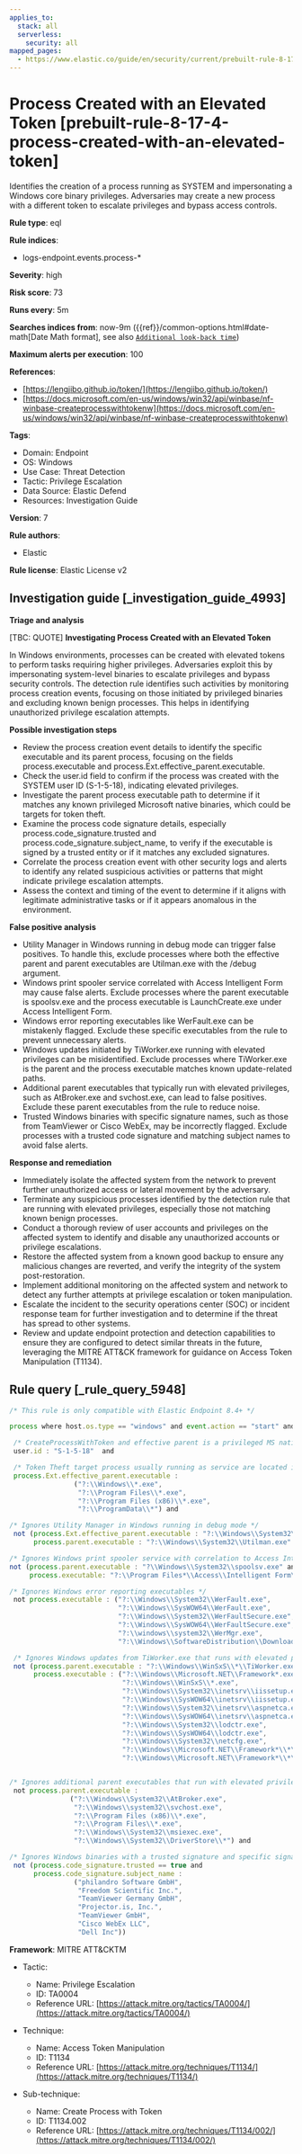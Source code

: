 ```yaml
---
applies_to:
  stack: all
  serverless:
    security: all
mapped_pages:
  - https://www.elastic.co/guide/en/security/current/prebuilt-rule-8-17-4-process-created-with-an-elevated-token.html
---
```


# Process Created with an Elevated Token [prebuilt-rule-8-17-4-process-created-with-an-elevated-token]

Identifies the creation of a process running as SYSTEM and impersonating a Windows core binary privileges. Adversaries may create a new process with a different token to escalate privileges and bypass access controls.

**Rule type**: eql

**Rule indices**:

* logs-endpoint.events.process-*

**Severity**: high

**Risk score**: 73

**Runs every**: 5m

**Searches indices from**: now-9m ({{ref}}/common-options.html#date-math[Date Math format], see also [`Additional look-back time`](docs-content://solutions/security/detect-and-alert/create-detection-rule.md#rule-schedule))

**Maximum alerts per execution**: 100

**References**:

* [https://lengjibo.github.io/token/](https://lengjibo.github.io/token/)
* [https://docs.microsoft.com/en-us/windows/win32/api/winbase/nf-winbase-createprocesswithtokenw](https://docs.microsoft.com/en-us/windows/win32/api/winbase/nf-winbase-createprocesswithtokenw)

**Tags**:

* Domain: Endpoint
* OS: Windows
* Use Case: Threat Detection
* Tactic: Privilege Escalation
* Data Source: Elastic Defend
* Resources: Investigation Guide

**Version**: 7

**Rule authors**:

* Elastic

**Rule license**: Elastic License v2

## Investigation guide [_investigation_guide_4993]

**Triage and analysis**

[TBC: QUOTE]
**Investigating Process Created with an Elevated Token**

In Windows environments, processes can be created with elevated tokens to perform tasks requiring higher privileges. Adversaries exploit this by impersonating system-level binaries to escalate privileges and bypass security controls. The detection rule identifies such activities by monitoring process creation events, focusing on those initiated by privileged binaries and excluding known benign processes. This helps in identifying unauthorized privilege escalation attempts.

**Possible investigation steps**

* Review the process creation event details to identify the specific executable and its parent process, focusing on the fields process.executable and process.Ext.effective_parent.executable.
* Check the user.id field to confirm if the process was created with the SYSTEM user ID (S-1-5-18), indicating elevated privileges.
* Investigate the parent process executable path to determine if it matches any known privileged Microsoft native binaries, which could be targets for token theft.
* Examine the process code signature details, especially process.code_signature.trusted and process.code_signature.subject_name, to verify if the executable is signed by a trusted entity or if it matches any excluded signatures.
* Correlate the process creation event with other security logs and alerts to identify any related suspicious activities or patterns that might indicate privilege escalation attempts.
* Assess the context and timing of the event to determine if it aligns with legitimate administrative tasks or if it appears anomalous in the environment.

**False positive analysis**

* Utility Manager in Windows running in debug mode can trigger false positives. To handle this, exclude processes where both the effective parent and parent executables are Utilman.exe with the /debug argument.
* Windows print spooler service correlated with Access Intelligent Form may cause false alerts. Exclude processes where the parent executable is spoolsv.exe and the process executable is LaunchCreate.exe under Access Intelligent Form.
* Windows error reporting executables like WerFault.exe can be mistakenly flagged. Exclude these specific executables from the rule to prevent unnecessary alerts.
* Windows updates initiated by TiWorker.exe running with elevated privileges can be misidentified. Exclude processes where TiWorker.exe is the parent and the process executable matches known update-related paths.
* Additional parent executables that typically run with elevated privileges, such as AtBroker.exe and svchost.exe, can lead to false positives. Exclude these parent executables from the rule to reduce noise.
* Trusted Windows binaries with specific signature names, such as those from TeamViewer or Cisco WebEx, may be incorrectly flagged. Exclude processes with a trusted code signature and matching subject names to avoid false alerts.

**Response and remediation**

* Immediately isolate the affected system from the network to prevent further unauthorized access or lateral movement by the adversary.
* Terminate any suspicious processes identified by the detection rule that are running with elevated privileges, especially those not matching known benign processes.
* Conduct a thorough review of user accounts and privileges on the affected system to identify and disable any unauthorized accounts or privilege escalations.
* Restore the affected system from a known good backup to ensure any malicious changes are reverted, and verify the integrity of the system post-restoration.
* Implement additional monitoring on the affected system and network to detect any further attempts at privilege escalation or token manipulation.
* Escalate the incident to the security operations center (SOC) or incident response team for further investigation and to determine if the threat has spread to other systems.
* Review and update endpoint protection and detection capabilities to ensure they are configured to detect similar threats in the future, leveraging the MITRE ATT&CK framework for guidance on Access Token Manipulation (T1134).


## Rule query [_rule_query_5948]

```js
/* This rule is only compatible with Elastic Endpoint 8.4+ */

process where host.os.type == "windows" and event.action == "start" and

 /* CreateProcessWithToken and effective parent is a privileged MS native binary used as a target for token theft */
 user.id : "S-1-5-18"  and

 /* Token Theft target process usually running as service are located in one of the following paths */
 process.Ext.effective_parent.executable :
                ("?:\\Windows\\*.exe",
                 "?:\\Program Files\\*.exe",
                 "?:\\Program Files (x86)\\*.exe",
                 "?:\\ProgramData\\*") and

/* Ignores Utility Manager in Windows running in debug mode */
 not (process.Ext.effective_parent.executable : "?:\\Windows\\System32\\Utilman.exe" and
      process.parent.executable : "?:\\Windows\\System32\\Utilman.exe" and process.parent.args : "/debug") and

/* Ignores Windows print spooler service with correlation to Access Intelligent Form */
not (process.parent.executable : "?\\Windows\\System32\\spoolsv.exe" and
     process.executable: "?:\\Program Files*\\Access\\Intelligent Form\\*\\LaunchCreate.exe") and

/* Ignores Windows error reporting executables */
 not process.executable : ("?:\\Windows\\System32\\WerFault.exe",
                           "?:\\Windows\\SysWOW64\\WerFault.exe",
                           "?:\\Windows\\System32\\WerFaultSecure.exe",
                           "?:\\Windows\\SysWOW64\\WerFaultSecure.exe",
                           "?:\\windows\\system32\\WerMgr.exe",
                           "?:\\Windows\\SoftwareDistribution\\Download\\Install\\securityhealthsetup.exe")  and

 /* Ignores Windows updates from TiWorker.exe that runs with elevated privileges */
 not (process.parent.executable : "?:\\Windows\\WinSxS\\*\\TiWorker.exe" and
      process.executable : ("?:\\Windows\\Microsoft.NET\\Framework*.exe",
                            "?:\\Windows\\WinSxS\\*.exe",
                            "?:\\Windows\\System32\\inetsrv\\iissetup.exe",
                            "?:\\Windows\\SysWOW64\\inetsrv\\iissetup.exe",
                            "?:\\Windows\\System32\\inetsrv\\aspnetca.exe",
                            "?:\\Windows\\SysWOW64\\inetsrv\\aspnetca.exe",
                            "?:\\Windows\\System32\\lodctr.exe",
                            "?:\\Windows\\SysWOW64\\lodctr.exe",
                            "?:\\Windows\\System32\\netcfg.exe",
                            "?:\\Windows\\Microsoft.NET\\Framework*\\*\\ngen.exe",
                            "?:\\Windows\\Microsoft.NET\\Framework*\\*\\aspnet_regiis.exe")) and


/* Ignores additional parent executables that run with elevated privileges */
 not process.parent.executable :
               ("?:\\Windows\\System32\\AtBroker.exe",
                "?:\\Windows\\system32\\svchost.exe",
                "?:\\Program Files (x86)\\*.exe",
                "?:\\Program Files\\*.exe",
                "?:\\Windows\\System32\\msiexec.exe",
                "?:\\Windows\\System32\\DriverStore\\*") and

/* Ignores Windows binaries with a trusted signature and specific signature name */
 not (process.code_signature.trusted == true and
      process.code_signature.subject_name :
                ("philandro Software GmbH",
                 "Freedom Scientific Inc.",
                 "TeamViewer Germany GmbH",
                 "Projector.is, Inc.",
                 "TeamViewer GmbH",
                 "Cisco WebEx LLC",
                 "Dell Inc"))
```

**Framework**: MITRE ATT&CKTM

* Tactic:

    * Name: Privilege Escalation
    * ID: TA0004
    * Reference URL: [https://attack.mitre.org/tactics/TA0004/](https://attack.mitre.org/tactics/TA0004/)

* Technique:

    * Name: Access Token Manipulation
    * ID: T1134
    * Reference URL: [https://attack.mitre.org/techniques/T1134/](https://attack.mitre.org/techniques/T1134/)

* Sub-technique:

    * Name: Create Process with Token
    * ID: T1134.002
    * Reference URL: [https://attack.mitre.org/techniques/T1134/002/](https://attack.mitre.org/techniques/T1134/002/)



